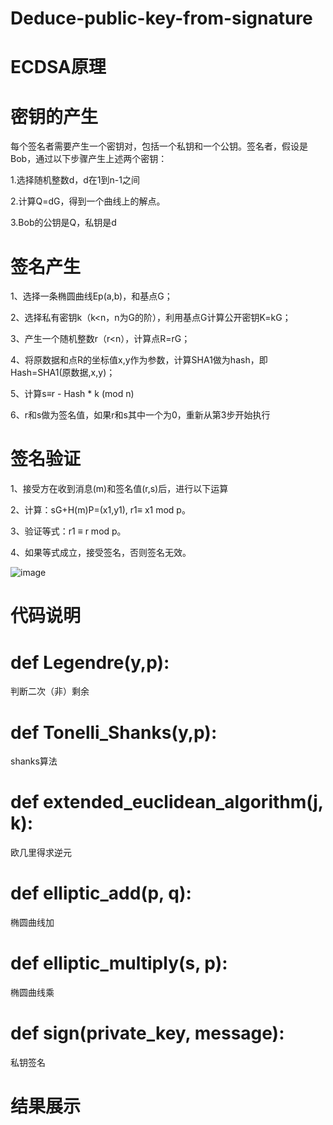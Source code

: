 # Deduce-public-key-from-signature
# ECDSA原理


# 密钥的产生
每个签名者需要产生一个密钥对，包括一个私钥和一个公钥。签名者，假设是Bob，通过以下步骤产生上述两个密钥：


1.选择随机整数d，d在1到n-1之间

2.计算Q=dG，得到一个曲线上的解点。


3.Bob的公钥是Q，私钥是d
# 签名产生
1、选择一条椭圆曲线Ep(a,b)，和基点G；


2、选择私有密钥k（k<n，n为G的阶），利用基点G计算公开密钥K=kG；


3、产生一个随机整数r（r<n），计算点R=rG；


4、将原数据和点R的坐标值x,y作为参数，计算SHA1做为hash，即Hash=SHA1(原数据,x,y)；


5、计算s≡r - Hash * k (mod n)


6、r和s做为签名值，如果r和s其中一个为0，重新从第3步开始执行


# 签名验证
1、接受方在收到消息(m)和签名值(r,s)后，进行以下运算


2、计算：sG+H(m)P=(x1,y1), r1≡ x1 mod p。


3、验证等式：r1 ≡ r mod p。


4、如果等式成立，接受签名，否则签名无效。



![image](https://user-images.githubusercontent.com/75195549/181193670-593fd30b-66fa-4338-bba2-856781fe89af.png)



# 代码说明

# def Legendre(y,p): 
判断二次（非）剩余

# def Tonelli_Shanks(y,p):
shanks算法
# def extended_euclidean_algorithm(j, k):
欧几里得求逆元
# def elliptic_add(p, q):
椭圆曲线加
# def elliptic_multiply(s, p):
椭圆曲线乘
# def sign(private_key, message):
私钥签名


# 结果展示

